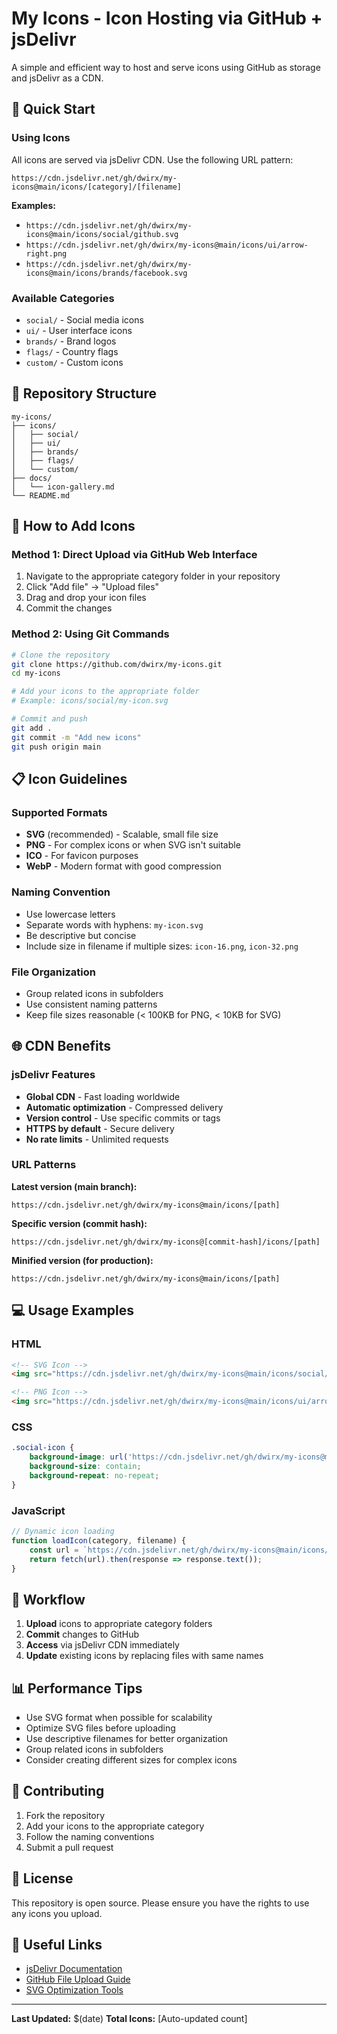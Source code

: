 # My Icons - Icon Hosting via GitHub + jsDelivr

A simple and efficient way to host and serve icons using GitHub as storage and jsDelivr as a CDN.

## 🚀 Quick Start

### Using Icons

All icons are served via jsDelivr CDN. Use the following URL pattern:

```
https://cdn.jsdelivr.net/gh/dwirx/my-icons@main/icons/[category]/[filename]
```

**Examples:**
- `https://cdn.jsdelivr.net/gh/dwirx/my-icons@main/icons/social/github.svg`
- `https://cdn.jsdelivr.net/gh/dwirx/my-icons@main/icons/ui/arrow-right.png`
- `https://cdn.jsdelivr.net/gh/dwirx/my-icons@main/icons/brands/facebook.svg`

### Available Categories

- `social/` - Social media icons
- `ui/` - User interface icons
- `brands/` - Brand logos
- `flags/` - Country flags
- `custom/` - Custom icons

## 📁 Repository Structure

```
my-icons/
├── icons/
│   ├── social/
│   ├── ui/
│   ├── brands/
│   ├── flags/
│   └── custom/
├── docs/
│   └── icon-gallery.md
└── README.md
```

## 🔧 How to Add Icons

### Method 1: Direct Upload via GitHub Web Interface

1. Navigate to the appropriate category folder in your repository
2. Click "Add file" → "Upload files"
3. Drag and drop your icon files
4. Commit the changes

### Method 2: Using Git Commands

```bash
# Clone the repository
git clone https://github.com/dwirx/my-icons.git
cd my-icons

# Add your icons to the appropriate folder
# Example: icons/social/my-icon.svg

# Commit and push
git add .
git commit -m "Add new icons"
git push origin main
```

## 📋 Icon Guidelines

### Supported Formats
- **SVG** (recommended) - Scalable, small file size
- **PNG** - For complex icons or when SVG isn't suitable
- **ICO** - For favicon purposes
- **WebP** - Modern format with good compression

### Naming Convention
- Use lowercase letters
- Separate words with hyphens: `my-icon.svg`
- Be descriptive but concise
- Include size in filename if multiple sizes: `icon-16.png`, `icon-32.png`

### File Organization
- Group related icons in subfolders
- Use consistent naming patterns
- Keep file sizes reasonable (< 100KB for PNG, < 10KB for SVG)

## 🌐 CDN Benefits

### jsDelivr Features
- **Global CDN** - Fast loading worldwide
- **Automatic optimization** - Compressed delivery
- **Version control** - Use specific commits or tags
- **HTTPS by default** - Secure delivery
- **No rate limits** - Unlimited requests

### URL Patterns

**Latest version (main branch):**
```
https://cdn.jsdelivr.net/gh/dwirx/my-icons@main/icons/[path]
```

**Specific version (commit hash):**
```
https://cdn.jsdelivr.net/gh/dwirx/my-icons@[commit-hash]/icons/[path]
```

**Minified version (for production):**
```
https://cdn.jsdelivr.net/gh/dwirx/my-icons@main/icons/[path]
```

## 💻 Usage Examples

### HTML
```html
<!-- SVG Icon -->
<img src="https://cdn.jsdelivr.net/gh/dwirx/my-icons@main/icons/social/github.svg" alt="GitHub">

<!-- PNG Icon -->
<img src="https://cdn.jsdelivr.net/gh/dwirx/my-icons@main/icons/ui/arrow-right.png" alt="Arrow Right">
```

### CSS
```css
.social-icon {
    background-image: url('https://cdn.jsdelivr.net/gh/dwirx/my-icons@main/icons/social/twitter.svg');
    background-size: contain;
    background-repeat: no-repeat;
}
```

### JavaScript
```javascript
// Dynamic icon loading
function loadIcon(category, filename) {
    const url = `https://cdn.jsdelivr.net/gh/dwirx/my-icons@main/icons/${category}/${filename}`;
    return fetch(url).then(response => response.text());
}
```

## 🔄 Workflow

1. **Upload** icons to appropriate category folders
2. **Commit** changes to GitHub
3. **Access** via jsDelivr CDN immediately
4. **Update** existing icons by replacing files with same names

## 📊 Performance Tips

- Use SVG format when possible for scalability
- Optimize SVG files before uploading
- Use descriptive filenames for better organization
- Group related icons in subfolders
- Consider creating different sizes for complex icons

## 🤝 Contributing

1. Fork the repository
2. Add your icons to the appropriate category
3. Follow the naming conventions
4. Submit a pull request

## 📝 License

This repository is open source. Please ensure you have the rights to use any icons you upload.

## 🔗 Useful Links

- [jsDelivr Documentation](https://www.jsdelivr.com/)
- [GitHub File Upload Guide](https://docs.github.com/en/repositories/working-with-files/managing-files/adding-a-file-to-a-repository)
- [SVG Optimization Tools](https://github.com/svg/svgo)

---

**Last Updated:** $(date)
**Total Icons:** [Auto-updated count] 